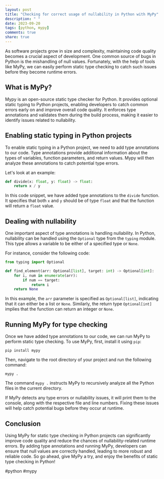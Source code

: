 ```yaml
---
layout: post
title: "Checking for correct usage of nullability in Python with MyPy"
description: " "
date: 2023-09-20
tags: [python, mypy]
comments: true
share: true
---
```


As software projects grow in size and complexity, maintaining code quality becomes a crucial aspect of development. One common source of bugs in Python is the mishandling of null values. Fortunately, with the help of tools like MyPy, we can easily perform static type checking to catch such issues before they become runtime errors.

## What is MyPy?

Mypy is an open-source static type checker for Python. It provides optional static typing to Python projects, enabling developers to catch common errors early on and improve overall code quality. It enforces type annotations and validates them during the build process, making it easier to identify issues related to nullability.

## Enabling static typing in Python projects

To enable static typing in a Python project, we need to add type annotations to our code. Type annotations provide additional information about the types of variables, function parameters, and return values. Mypy will then analyze these annotations to catch potential type errors.

Let's look at an example:

```python
def divide(x: float, y: float) -> float:
    return x / y
```

In this code snippet, we have added type annotations to the `divide` function. It specifies that both `x` and `y` should be of type `float` and that the function will return a `float` value.

## Dealing with nullability

One important aspect of type annotations is handling nullability. In Python, nullability can be handled using the `Optional` type from the `typing` module. This type allows a variable to be either of a specified type or `None`.

For instance, consider the following code:

```python
from typing import Optional

def find_element(arr: Optional[list], target: int) -> Optional[int]:
    for i, num in enumerate(arr):
        if num == target:
            return i
    return None
```

In this example, the `arr` parameter is specified as `Optional[list]`, indicating that it can either be a list or `None`. Similarly, the return type `Optional[int]` implies that the function can return an integer or `None`.

## Running MyPy for type checking

Once we have added type annotations to our code, we can run MyPy to perform static type checking. To use MyPy, first, install it using `pip`:

```
pip install mypy
```

Then, navigate to the root directory of your project and run the following command:

```
mypy .
```

The command `mypy .` instructs MyPy to recursively analyze all the Python files in the current directory.

If MyPy detects any type errors or nullability issues, it will print them to the console, along with the respective file and line numbers. Fixing these issues will help catch potential bugs before they occur at runtime.

## Conclusion

Using MyPy for static type checking in Python projects can significantly improve code quality and reduce the chances of nullability-related runtime errors. By adding type annotations and running MyPy, developers can ensure that null values are correctly handled, leading to more robust and reliable code. So go ahead, give MyPy a try, and enjoy the benefits of static type checking in Python!

#python #mypy